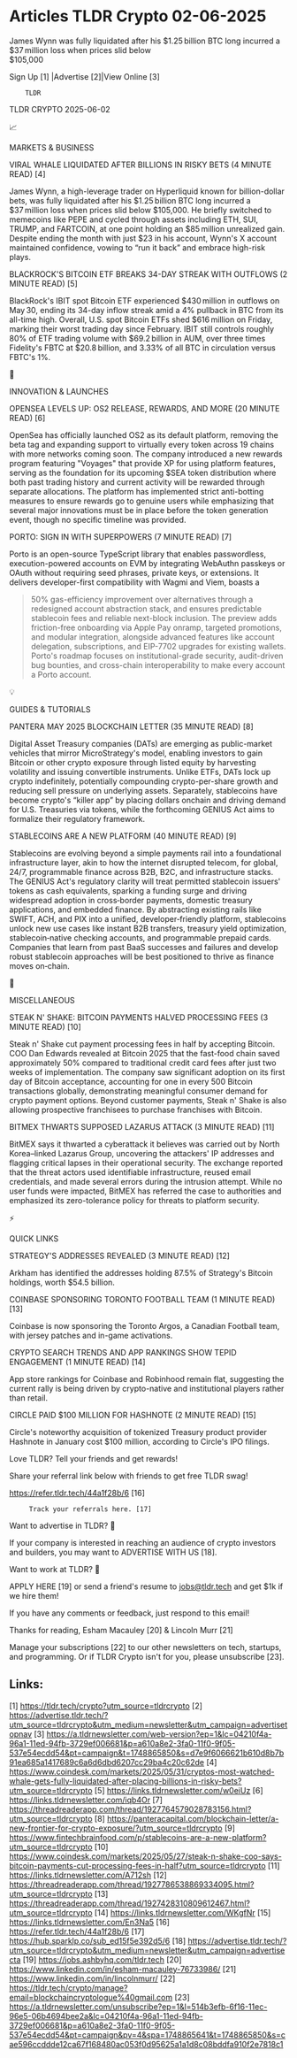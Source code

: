 # Articles TLDR Crypto 02-06-2025

James Wynn was fully liquidated after his $1.25 billion BTC long
incurred a $37 million loss when prices slid below
$105,000 ‌ ‌ ‌ ‌ ‌ ‌ ‌ ‌ ‌ ‌ ‌ ‌ ‌ ‌ ‌ ‌ ‌ ‌ ‌ ‌ ‌ ‌ ‌ ‌ ‌ ‌  ‌ ‌ ‌ ‌ ‌ ‌ ‌ ‌ ‌ ‌ ‌ ‌ ‌ ‌ ‌ ‌ ‌ ‌ ‌ ‌ ‌ ‌ ‌ ‌ ‌ ‌ 


 Sign Up [1] |Advertise [2]|View Online [3] 

		TLDR 

TLDR CRYPTO 2025-06-02

📈 

MARKETS & BUSINESS

 VIRAL WHALE LIQUIDATED AFTER BILLIONS IN RISKY BETS (4 MINUTE READ)
[4] 

 James Wynn, a high-leverage trader on Hyperliquid known for
billion-dollar bets, was fully liquidated after his $1.25 billion
BTC long incurred a $37 million loss when prices slid below
$105,000. He briefly switched to memecoins like PEPE and cycled
through assets including ETH, SUI, TRUMP, and FARTCOIN, at one point
holding an $85 million unrealized gain. Despite ending the month
with just $23 in his account, Wynn's X account maintained confidence,
vowing to “run it back” and embrace high-risk plays. 

 BLACKROCK'S BITCOIN ETF BREAKS 34-DAY STREAK WITH OUTFLOWS (2 MINUTE
READ) [5] 

 BlackRock's IBIT spot Bitcoin ETF experienced $430 million in
outflows on May 30, ending its 34-day inflow streak amid a 4%
pullback in BTC from its all-time high. Overall, U.S. spot Bitcoin
ETFs shed $616 million on Friday, marking their worst trading day
since February. IBIT still controls roughly 80% of ETF trading volume
with $69.2 billion in AUM, over three times Fidelity's FBTC at
$20.8 billion, and 3.33% of all BTC in circulation versus FBTC's 1%.


🚀 

INNOVATION & LAUNCHES

 OPENSEA LEVELS UP: OS2 RELEASE, REWARDS, AND MORE (20 MINUTE READ)
[6] 

 OpenSea has officially launched OS2 as its default platform, removing
the beta tag and expanding support to virtually every token across 19
chains with more networks coming soon. The company introduced a new
rewards program featuring "Voyages" that provide XP for using platform
features, serving as the foundation for its upcoming $SEA token
distribution where both past trading history and current activity will
be rewarded through separate allocations. The platform has implemented
strict anti-botting measures to ensure rewards go to genuine users
while emphasizing that several major innovations must be in place
before the token generation event, though no specific timeline was
provided. 

 PORTO: SIGN IN WITH SUPERPOWERS (7 MINUTE READ) [7] 

 Porto is an open-source TypeScript library that enables passwordless,
execution-powered accounts on EVM by integrating WebAuthn passkeys or
OAuth without requiring seed phrases, private keys, or extensions. It
delivers developer-first compatibility with Wagmi and Viem, boasts a
>50% gas-efficiency improvement over alternatives through a redesigned
account abstraction stack, and ensures predictable stablecoin fees and
reliable next-block inclusion. The preview adds friction-free
onboarding via Apple Pay onramp, targeted promotions, and modular
integration, alongside advanced features like account delegation,
subscriptions, and EIP-7702 upgrades for existing wallets. Porto's
roadmap focuses on institutional-grade security, audit-driven bug
bounties, and cross-chain interoperability to make every account a
Porto account. 

💡 

GUIDES & TUTORIALS

 PANTERA MAY 2025 BLOCKCHAIN LETTER (35 MINUTE READ) [8] 

 Digital Asset Treasury companies (DATs) are emerging as public-market
vehicles that mirror MicroStrategy's model, enabling investors to gain
Bitcoin or other crypto exposure through listed equity by harvesting
volatility and issuing convertible instruments. Unlike ETFs, DATs lock
up crypto indefinitely, potentially compounding crypto-per-share
growth and reducing sell pressure on underlying assets. Separately,
stablecoins have become crypto's “killer app” by placing dollars
onchain and driving demand for U.S. Treasuries via tokens, while the
forthcoming GENIUS Act aims to formalize their regulatory framework. 

 STABLECOINS ARE A NEW PLATFORM (40 MINUTE READ) [9] 

 Stablecoins are evolving beyond a simple payments rail into a
foundational infrastructure layer, akin to how the internet disrupted
telecom, for global, 24/7, programmable finance across B2B, B2C, and
infrastructure stacks. The GENIUS Act's regulatory clarity will treat
permitted stablecoin issuers' tokens as cash equivalents, sparking a
funding surge and driving widespread adoption in cross‑border
payments, domestic treasury applications, and embedded finance. By
abstracting existing rails like SWIFT, ACH, and PIX into a unified,
developer‑friendly platform, stablecoins unlock new use cases like
instant B2B transfers, treasury yield optimization,
stablecoin‑native checking accounts, and programmable prepaid cards.
Companies that learn from past BaaS successes and failures and develop
robust stablecoin approaches will be best positioned to thrive as
finance moves on‑chain. 

🦄 

MISCELLANEOUS

 STEAK N' SHAKE: BITCOIN PAYMENTS HALVED PROCESSING FEES (3 MINUTE
READ) [10] 

 Steak n' Shake cut payment processing fees in half by accepting
Bitcoin. COO Dan Edwards revealed at Bitcoin 2025 that the fast-food
chain saved approximately 50% compared to traditional credit card fees
after just two weeks of implementation. The company saw significant
adoption on its first day of Bitcoin acceptance, accounting for one in
every 500 Bitcoin transactions globally, demonstrating meaningful
consumer demand for crypto payment options. Beyond customer payments,
Steak n' Shake is also allowing prospective franchisees to purchase
franchises with Bitcoin. 

 BITMEX THWARTS SUPPOSED LAZARUS ATTACK (3 MINUTE READ) [11] 

 BitMEX says it thwarted a cyberattack it believes was carried out by
North Korea–linked Lazarus Group, uncovering the attackers' IP
addresses and flagging critical lapses in their operational security.
The exchange reported that the threat actors used identifiable
infrastructure, reused email credentials, and made several errors
during the intrusion attempt. While no user funds were impacted,
BitMEX has referred the case to authorities and emphasized its
zero-tolerance policy for threats to platform security. 

⚡ 

QUICK LINKS

 STRATEGY'S ADDRESSES REVEALED (3 MINUTE READ) [12] 

 Arkham has identified the addresses holding 87.5% of Strategy's
Bitcoin holdings, worth $54.5 billion. 

 COINBASE SPONSORING TORONTO FOOTBALL TEAM (1 MINUTE READ) [13] 

 Coinbase is now sponsoring the Toronto Argos, a Canadian Football
team, with jersey patches and in-game activations. 

 CRYPTO SEARCH TRENDS AND APP RANKINGS SHOW TEPID ENGAGEMENT (1 MINUTE
READ) [14] 

 App store rankings for Coinbase and Robinhood remain flat, suggesting
the current rally is being driven by crypto-native and institutional
players rather than retail. 

 CIRCLE PAID $100 MILLION FOR HASHNOTE (2 MINUTE READ) [15] 

 Circle's noteworthy acquisition of tokenized Treasury product
provider Hashnote in January cost $100 million, according to Circle's
IPO filings. 

Love TLDR? Tell your friends and get rewards!

 Share your referral link below with friends to get free TLDR swag! 

 https://refer.tldr.tech/44a1f28b/6 [16] 

		 Track your referrals here. [17] 

Want to advertise in TLDR? 📰

 If your company is interested in reaching an audience of crypto
investors and builders, you may want to ADVERTISE WITH US [18]. 

Want to work at TLDR? 💼

 APPLY HERE [19] or send a friend's resume to jobs@tldr.tech and get
$1k if we hire them! 

 If you have any comments or feedback, just respond to this email! 

Thanks for reading, 
Esham Macauley [20] & Lincoln Murr [21] 

 Manage your subscriptions [22] to our other newsletters on tech,
startups, and programming. Or if TLDR Crypto isn't for you, please
unsubscribe [23]. 

 

Links:
------
[1] https://tldr.tech/crypto?utm_source=tldrcrypto
[2] https://advertise.tldr.tech/?utm_source=tldrcrypto&utm_medium=newsletter&utm_campaign=advertisetopnav
[3] https://a.tldrnewsletter.com/web-version?ep=1&lc=04210f4a-96a1-11ed-94fb-3729ef006681&p=a610a8e2-3fa0-11f0-9f05-537e54ecdd54&pt=campaign&t=1748865850&s=d7e9f6066621b610d8b7b91ea685a1417689c6a6d6dbd6207cc29ba4c20c62de
[4] https://www.coindesk.com/markets/2025/05/31/cryptos-most-watched-whale-gets-fully-liquidated-after-placing-billions-in-risky-bets?utm_source=tldrcrypto
[5] https://links.tldrnewsletter.com/w0eiUz
[6] https://links.tldrnewsletter.com/iqb4Or
[7] https://threadreaderapp.com/thread/1927764579028783156.html?utm_source=tldrcrypto
[8] https://panteracapital.com/blockchain-letter/a-new-frontier-for-crypto-exposure/?utm_source=tldrcrypto
[9] https://www.fintechbrainfood.com/p/stablecoins-are-a-new-platform?utm_source=tldrcrypto
[10] https://www.coindesk.com/markets/2025/05/27/steak-n-shake-coo-says-bitcoin-payments-cut-processing-fees-in-half?utm_source=tldrcrypto
[11] https://links.tldrnewsletter.com/A712sh
[12] https://threadreaderapp.com/thread/1927786538869334095.html?utm_source=tldrcrypto
[13] https://threadreaderapp.com/thread/1927428310809612467.html?utm_source=tldrcrypto
[14] https://links.tldrnewsletter.com/WKgfNr
[15] https://links.tldrnewsletter.com/En3Na5
[16] https://refer.tldr.tech/44a1f28b/6
[17] https://hub.sparklp.co/sub_ed15f5e392d5/6
[18] https://advertise.tldr.tech/?utm_source=tldrcrypto&utm_medium=newsletter&utm_campaign=advertisecta
[19] https://jobs.ashbyhq.com/tldr.tech
[20] https://www.linkedin.com/in/esham-macauley-76733986/
[21] https://www.linkedin.com/in/lincolnmurr/
[22] https://tldr.tech/crypto/manage?email=blockchaincryptologue%40gmail.com
[23] https://a.tldrnewsletter.com/unsubscribe?ep=1&l=514b3efb-6f16-11ec-96e5-06b4694bee2a&lc=04210f4a-96a1-11ed-94fb-3729ef006681&p=a610a8e2-3fa0-11f0-9f05-537e54ecdd54&pt=campaign&pv=4&spa=1748865641&t=1748865850&s=cae596ccddde12ca67f168480ac053f0d95625a1a1d8c08bddfa910f2e7818c1